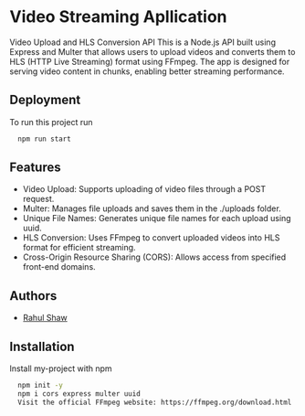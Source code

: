 
# Video Streaming Apllication

Video Upload and HLS Conversion API
This is a Node.js API built using Express and Multer that allows users to upload videos and converts them to HLS (HTTP Live Streaming) format using FFmpeg. The app is designed for serving video content in chunks, enabling better streaming performance.


## Deployment

To run this project run

```bash
  npm run start
```


## Features


- Video Upload: Supports uploading of video files through a POST request.
- Multer: Manages file uploads and saves them in the ./uploads folder.
-  Unique File Names: Generates unique file names for each upload using uuid.
-  HLS Conversion: Uses FFmpeg to convert uploaded videos into HLS format for efficient streaming.
-  Cross-Origin Resource Sharing (CORS): Allows access from specified front-end domains.



## Authors

- [Rahul Shaw](https://github.com/RahulKGEC)


## Installation

Install my-project with npm

```bash
  npm init -y
  npm i cors express multer uuid
  Visit the official FFmpeg website: https://ffmpeg.org/download.html
```
    
